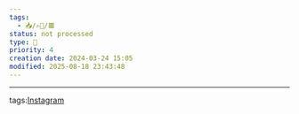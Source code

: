 ```yaml
---
tags:
  - 📥️/✍🏻/🟥
status: not processed
type: 📸
priority: 4
creation date: 2024-03-24 15:05
modified: 2025-08-18 23:43:48
---
```




---
tags:[Instagram](instagram)